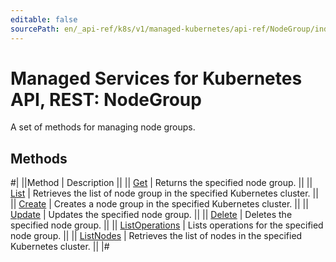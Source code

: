```yaml
---
editable: false
sourcePath: en/_api-ref/k8s/v1/managed-kubernetes/api-ref/NodeGroup/index.md
---
```


# Managed Services for Kubernetes API, REST: NodeGroup

A set of methods for managing node groups.

## Methods

#|
||Method | Description ||
|| [Get](get.md) | Returns the specified node group. ||
|| [List](list.md) | Retrieves the list of node group in the specified Kubernetes cluster. ||
|| [Create](create.md) | Creates a node group in the specified Kubernetes cluster. ||
|| [Update](update.md) | Updates the specified node group. ||
|| [Delete](delete.md) | Deletes the specified node group. ||
|| [ListOperations](listOperations.md) | Lists operations for the specified node group. ||
|| [ListNodes](listNodes.md) | Retrieves the list of nodes in the specified Kubernetes cluster. ||
|#